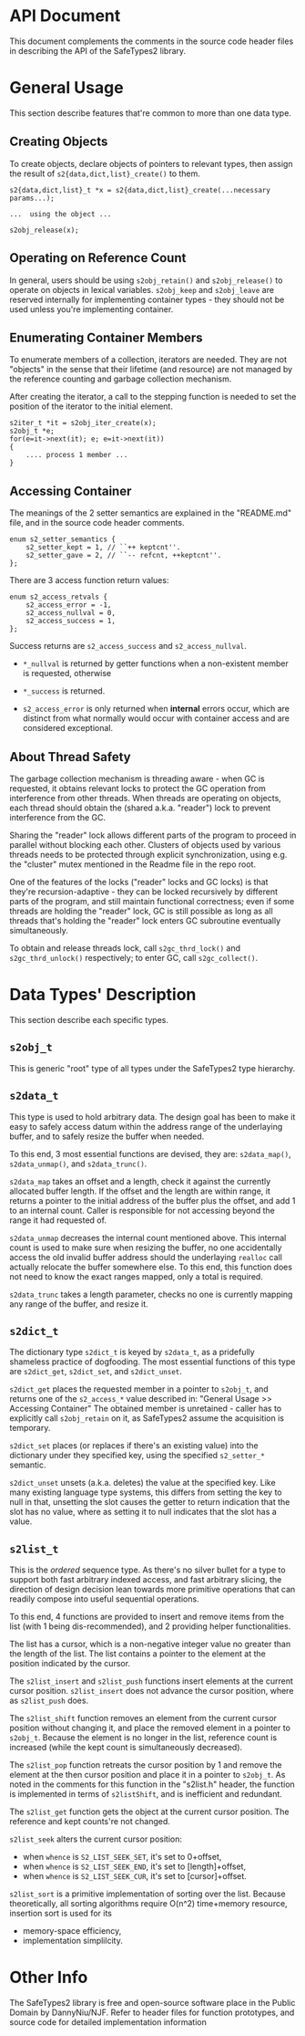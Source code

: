 API Document
============

This document complements the comments in the source code header files in
describing the API of the SafeTypes2 library.

General Usage
=============

This section describe features that're common to more than one data type.

Creating Objects
----------------

To create objects, declare objects of pointers to relevant types,
then assign the result of `s2{data,dict,list}_create()` to them.

```
s2{data,dict,list}_t *x = s2{data,dict,list}_create(...necessary params...);

...  using the object ...

s2obj_release(x);
```

Operating on Reference Count
----------------------------

In general, users should be using `s2obj_retain()` and `s2obj_release()` to
operate on objects in lexical variables. `s2obj_keep` and `s2obj_leave` are
reserved internally for implementing container types - they should not be
used unless you're implementing container.

Enumerating Container Members
-----------------------------

To enumerate members of a collection, iterators are needed. They are not
"objects" in the sense that their lifetime (and resource) are not managed
by the reference counting and garbage collection mechanism.

After creating the iterator, a call to the stepping function is needed
to set the position of the iterator to the initial element.

```
s2iter_t *it = s2obj_iter_create(x);
s2obj_t *e;
for(e=it->next(it); e; e=it->next(it))
{
    .... process 1 member ...
}
```

Accessing Container
-------------------

The meanings of the 2 setter semantics are explained in the "README.md" file,
and in the source code header comments.

```
enum s2_setter_semantics {
    s2_setter_kept = 1, // ``++ keptcnt''.
    s2_setter_gave = 2, // ``-- refcnt, ++keptcnt''.
};
```

There are 3 access function return values:

```
enum s2_access_retvals {
    s2_access_error = -1,
    s2_access_nullval = 0,
    s2_access_success = 1,
};
```

Success returns are `s2_access_success` and `s2_access_nullval`.

- `*_nullval` is returned by getter functions when a non-existent
  member is requested, otherwise
  
- `*_success` is returned.

- `s2_access_error` is only returned when **internal** errors occur, 
  which are distinct from what normally would occur with container
  access and are considered exceptional.

About Thread Safety
-------------------

The garbage collection mechanism is threading aware - when GC is requested,
it obtains relevant locks to protect the GC operation from interference from
other threads. When threads are operating on objects, each thread should
obtain the (shared a.k.a. "reader") lock to prevent interference from the GC.

Sharing the "reader" lock allows different parts of the program to proceed
in parallel without blocking each other. Clusters of objects used by various
threads needs to be protected through explicit synchronization, using e.g.
the "cluster" mutex mentioned in the Readme file in the repo root.

One of the features of the locks ("reader" locks and GC locks) is that they're
recursion-adaptive - they can be locked recursively by different parts of the
program, and still maintain functional correctness; even if some threads are
holding the "reader" lock, GC is still possible as long as all threads that's
holding the "reader" lock enters GC subroutine eventually simultaneously.

To obtain and release threads lock, call `s2gc_thrd_lock()` and 
`s2gc_thrd_unlock()` respectively; to enter GC, call `s2gc_collect()`.

Data Types' Description
=======================

This section describe each specific types.

`s2obj_t`
---------

This is generic "root" type of all types under the SafeTypes2 type hierarchy.

`s2data_t`
----------

This type is used to hold arbitrary data. The design goal has been to make it
easy to safely access datum within the address range of the underlaying buffer,
and to safely resize the buffer when needed.

To this end, 3 most essential functions are devised, they are:
`s2data_map()`, `s2data_unmap()`, and `s2data_trunc()`. 

`s2data_map` takes an offset and a length, check it against the currently 
allocated buffer length. If the offset and the length are within range,
it returns a pointer to the initial address of the buffer plus the offset,
and add 1 to an internal count. Caller is responsible for not accessing 
beyond the range it had requested of.

`s2data_unmap` decreases the internal count mentioned above. This internal
count is used to make sure when resizing the buffer, no one accidentally access
the old invalid buffer address should the underlaying `realloc` call actually
relocate the buffer somewhere else. To this end, this function does not need
to know the exact ranges mapped, only a total is required.

`s2data_trunc` takes a length parameter, checks no one is currently mapping
any range of the buffer, and resize it.

`s2dict_t`
----------

The dictionary type `s2dict_t` is keyed by `s2data_t`, as a 
pridefully shameless practice of dogfooding. The most essential functions 
of this type are `s2dict_get`, `s2dict_set`, and `s2dict_unset`.

`s2dict_get` places the requested member in a pointer to `s2obj_t`, and returns
one of the `s2_access_*` value described in: 
"General Usage >> Accessing Container"
The obtained member is unretained - caller has to explicitly call 
`s2obj_retain` on it, as SafeTypes2 assume the acquisition is temporary.

`s2dict_set` places (or replaces if there's an existing value) into the 
dictionary under they specified key, using the specified `s2_setter_*` 
semantic.

`s2dict_unset` unsets (a.k.a. deletes) the value at the specified key. Like
many existing language type systems, this differs from setting the key to null
in that, unsetting the slot causes the getter to return indication that the
slot has no value, where as setting it to null indicates that the slot has a
value.

`s2list_t`
----------

This is the *ordered* sequence type. As there's no silver bullet for a type
to support both fast arbitrary indexed access, and fast arbitrary slicing,
the direction of design decision lean towards more primitive operations that
can readily compose into useful sequential operations.

To this end, 4 functions are provided to insert and remove items from the list
(with 1 being dis-recommended), and 2 providing helper functionalities.

The list has a cursor, which is a non-negative integer value no greater than 
the length of the list. The list contains a pointer to the element at the 
position indicated by the cursor.

The `s2list_insert` and `s2list_push` functions insert elements at the current
cursor position. `s2list_insert` does not advance the cursor position, where as
`s2list_push` does.

The `s2list_shift` function removes an element from the current cursor position
without changing it, and place the removed element in a pointer to `s2obj_t`.
Because the element is no longer in the list, reference count is increased
(while the kept count is simultaneously decreased).

The `s2list_pop` function retreats the cursor position by 1 and remove the
element at the then cursor position and place it in a pointer to `s2obj_t`.
As noted in the comments for this function in the "s2list.h" header,
the function is implemented in terms of `s2listShift`, and is inefficient and
redundant.

The `s2list_get` function gets the object at the current cursor position.
The reference and kept counts're not changed.

`s2list_seek` alters the current cursor position:
- when `whence` is `S2_LIST_SEEK_SET`, it's set to 0+offset,
- when `whence` is `S2_LIST_SEEK_END`, it's set to [length]+offset,
- when `whence` is `S2_LIST_SEEK_CUR`, it's set to [cursor]+offset.

`s2list_sort` is a primitive implementation of sorting over the list.
Because theoretically, all sorting algorithms require O(n^2) time+memory
resource, insertion sort is used for its
- memory-space efficiency,
- implementation simplilcity.

Other Info
==========

The SafeTypes2 library is free and open-source software place in the 
Public Domain by DannyNiu/NJF. Refer to header files for function prototypes,
and source code for detailed implementation information
